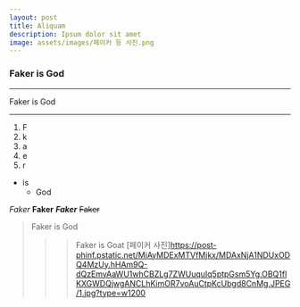 ```yaml
---
layout: post
title: Aliquam
description: Ipsum dolor sit amet
image: assets/images/페이커 등 사진.png
---
```


### Faker is God

---
Faker is God
***

1. F
3. k
2. a
4. e
5. r

+ is
  * God

*Faker*
**Faker**
***Faker***
~~Faker~~
> Faker is God 
> >> Faker is Goat
[페이커 사진]<https://post-phinf.pstatic.net/MjAyMDExMTVfMjkx/MDAxNjA1NDUxODQ4MzUy.hHAm9Q-dQzEmyAaWU1whCBZLg7ZWUuquIq5ptpGsm5Yg.OBQ1flKXGWDQjwgANCLhKimOR7voAuCtpKcUbgd8CnMg.JPEG/1.jpg?type=w1200>

